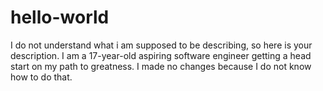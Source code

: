 # hello-world
I do not understand what i am supposed to be describing, so here is your description.
I am a 17-year-old aspiring software engineer getting a head start on my path to greatness.
I made no changes because I do not know how to do that.

